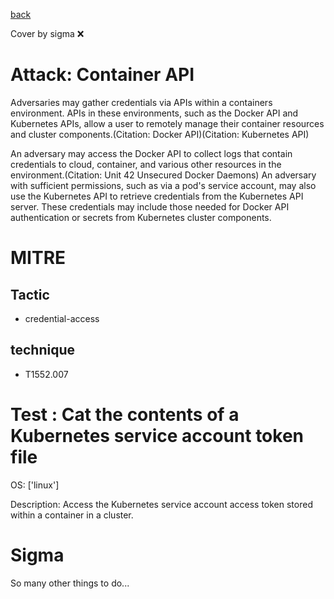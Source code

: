 [back](../index.md)

Cover by sigma :x: 

# Attack: Container API

 Adversaries may gather credentials via APIs within a containers environment. APIs in these environments, such as the Docker API and Kubernetes APIs, allow a user to remotely manage their container resources and cluster components.(Citation: Docker API)(Citation: Kubernetes API)

An adversary may access the Docker API to collect logs that contain credentials to cloud, container, and various other resources in the environment.(Citation: Unit 42 Unsecured Docker Daemons) An adversary with sufficient permissions, such as via a pod's service account, may also use the Kubernetes API to retrieve credentials from the Kubernetes API server. These credentials may include those needed for Docker API authentication or secrets from Kubernetes cluster components. 

# MITRE
## Tactic
  - credential-access

## technique
  - T1552.007

# Test : Cat the contents of a Kubernetes service account token file

OS: ['linux']

Description: Access the Kubernetes service account access token stored within a container in a cluster.


# Sigma

 So many other things to do...